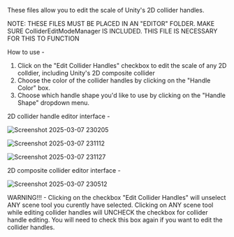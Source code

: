These files allow you to edit the scale of Unity's 2D collider handles. 

NOTE: THESE FILES MUST BE PLACED IN AN "EDITOR" FOLDER. MAKE SURE ColliderEditModeManager IS INCLUDED. THIS FILE IS NECESSARY FOR THIS TO FUNCTION

How to use - 

1) Click on the "Edit Collider Handles" checkbox to edit the scale of any 2D colldier, including Unity's 2D composite collider
2) Choose the color of the collider handles by clicking on the "Handle Color" box.
3) Choose which handle shape you'd like to use by clicking on the "Handle Shape" dropdown menu. 

2D collider handle editor interface - 

![Screenshot 2025-03-07 230205](https://github.com/user-attachments/assets/d2680652-5872-4a8d-80e5-aca1667dd574)

![Screenshot 2025-03-07 231112](https://github.com/user-attachments/assets/3c74a68e-d10d-4afb-b17f-9b8777292d6d)

![Screenshot 2025-03-07 231127](https://github.com/user-attachments/assets/9b6b64ff-e716-4361-84f4-6d06151086dc)

2D composite collider editor interface - 

![Screenshot 2025-03-07 230512](https://github.com/user-attachments/assets/94f6393c-f1e4-4986-9623-7fde6deda114)

WARNING!!! - Clicking on the checkbox "Edit Collider Handles" will unselect ANY scene tool you curently have selected. Clicking on ANY scene tool while editing collider handles will UNCHECK the checkbox for collider handle editing. You will need to check this box again if you want to edit the collider handles. 
